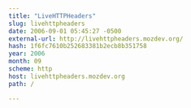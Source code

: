 ```yaml
---
title: "LiveHTTPHeaders"
slug: livehttpheaders
date: 2006-09-01 05:45:27 -0500
external-url: http://livehttpheaders.mozdev.org/
hash: 1f6fc7610b252683381b2ecb8b351758
year: 2006
month: 09
scheme: http
host: livehttpheaders.mozdev.org
path: /

---
```



